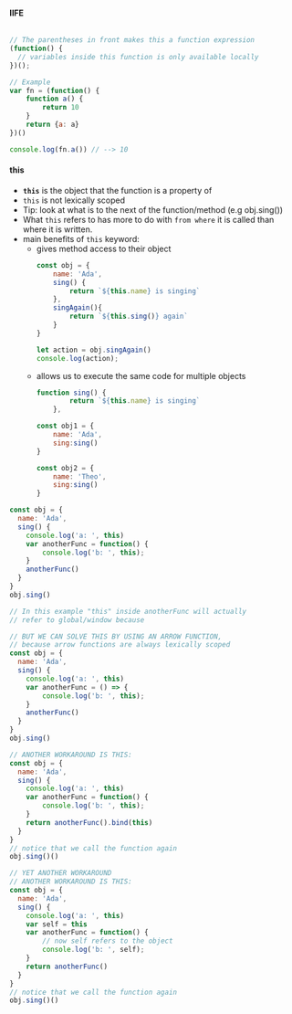 


#### IIFE
```js

// The parentheses in front makes this a function expression
(function() {
  // variables inside this function is only available locally
})();

// Example
var fn = (function() {
    function a() {
        return 10
    }
    return {a: a}
})()

console.log(fn.a()) // --> 10

```

#### this
- **`this`** is the object that the function is a property of
- `this` is not lexically scoped
- Tip: look at what is to the next of the function/method (e.g obj.sing())
- What `this` refers to has more to do with `from where` it is called than where it is written. 
- main benefits of `this` keyword:
  - gives method access to their object
    ```js
    const obj = {
        name: 'Ada',
        sing() {
            return `${this.name} is singing`
        },
        singAgain(){
            return `${this.sing()} again`
        }
    }

    let action = obj.singAgain()
    console.log(action);
    ```
  - allows us to execute the same code for multiple objects
    ```js
    function sing() {
            return `${this.name} is singing`
        },

    const obj1 = {
        name: 'Ada',
        sing:sing() 
    }

    const obj2 = {
        name: 'Theo',
        sing:sing() 
    }
    ```

```js
const obj = {
  name: 'Ada',
  sing() {
    console.log('a: ', this)
    var anotherFunc = function() {
        console.log('b: ', this);
    }
    anotherFunc()
  }
}
obj.sing()

// In this example "this" inside anotherFunc will actually
// refer to global/window because 

// BUT WE CAN SOLVE THIS BY USING AN ARROW FUNCTION, 
// because arrow functions are always lexically scoped
const obj = {
  name: 'Ada',
  sing() {
    console.log('a: ', this)
    var anotherFunc = () => {
        console.log('b: ', this);
    }
    anotherFunc()
  }
}
obj.sing()

// ANOTHER WORKAROUND IS THIS:
const obj = {
  name: 'Ada',
  sing() {
    console.log('a: ', this)
    var anotherFunc = function() {
        console.log('b: ', this);
    }
    return anotherFunc().bind(this)
  }
}
// notice that we call the function again
obj.sing()()

// YET ANOTHER WORKAROUND
// ANOTHER WORKAROUND IS THIS:
const obj = {
  name: 'Ada',
  sing() {
    console.log('a: ', this)
    var self = this
    var anotherFunc = function() {
        // now self refers to the object
        console.log('b: ', self);
    }
    return anotherFunc()
  }
}
// notice that we call the function again
obj.sing()()
```